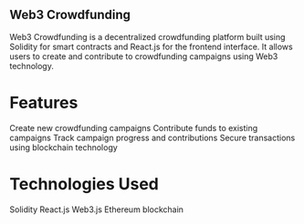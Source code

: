 ## Web3 Crowdfunding
Web3 Crowdfunding is a decentralized crowdfunding platform built using Solidity for smart contracts and React.js for the frontend interface. It allows users to create and contribute to crowdfunding campaigns using Web3 technology.

# Features
Create new crowdfunding campaigns
Contribute funds to existing campaigns
Track campaign progress and contributions
Secure transactions using blockchain technology

# Technologies Used
Solidity
React.js
Web3.js
Ethereum blockchain

